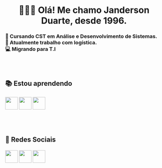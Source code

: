 <h1 align="center">👨🏻‍💻 Olá! Me chamo Janderson Duarte, desde 1996.</h1>
<h3>📖 Cursando CST em Análise e Desenvolvimento de Sistemas. <br>
🧰 Atualmente trabalho com logística. <br>
💻 Migrando para T.I</h3>
<br><br>
<h2>📚 Estou aprendendo</h2>
<h3>
<img src="https://cdn.jsdelivr.net/gh/devicons/devicon@latest/icons/python/python-original.svg" width="40" height="40"/>
<img src="https://cdn.jsdelivr.net/gh/devicons/devicon@latest/icons/java/java-original.svg" width="40" height="40"/>
<img src="https://cdn.jsdelivr.net/gh/devicons/devicon/icons/linux/linux-original.svg" width="40" height="40"/>
</h3>
<br><br>
<h2>💌 Redes Sociais</h2>
<h3>
<a href="https://www.linkedin.com/in/jandersonduarteabr/"><img src="https://upload.wikimedia.org/wikipedia/commons/thumb/c/ca/LinkedIn_logo_initials.png/960px-LinkedIn_logo_initials.png" width="40" height"40"></a>
<a href="https://www.instagram.com/jandao1403/"><img src="https://upload.wikimedia.org/wikipedia/commons/a/a5/Instagram_icon.png" width="40" height"40"></a>
<a href="https://www.facebook.com/jyriver/"><img src="https://upload.wikimedia.org/wikipedia/commons/thumb/5/51/Facebook_f_logo_%282019%29.svg/960px-Facebook_f_logo_%282019%29.svg.png" width="40" height"40"></a>
</h3>
